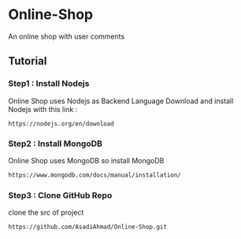 # Online-Shop
An online shop with user comments

## Tutorial

### Step1 : Install Nodejs
Online Shop uses Nodejs as Backend Language
Download and install Nodejs with this link :
```sh[
https://nodejs.org/en/download
```


### Step2 : Install MongoDB
Online Shop uses MongoDB so install MongoDB
```sh
https://www.mongodb.com/docs/manual/installation/
```

### Step3 : Clone GitHub Repo
clone the src of project
```sh
https://github.com/AsadiAhmad/Online-Shop.git
```
